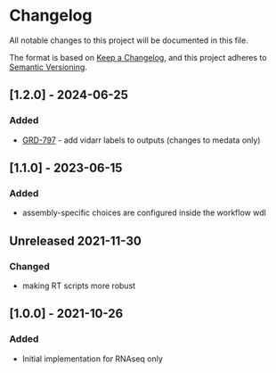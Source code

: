 # Changelog
All notable changes to this project will be documented in this file.

The format is based on [Keep a Changelog](https://keepachangelog.com/en/1.0.0/),
and this project adheres to [Semantic Versioning](https://semver.org/spec/v2.0.0.html).

## [1.2.0] - 2024-06-25
### Added
- [GRD-797](https://jira.oicr.on.ca/browse/GRD-797) - add vidarr labels to outputs (changes to medata only)

## [1.1.0] - 2023-06-15
### Added
- assembly-specific choices are configured inside the workflow wdl

## Unreleased 2021-11-30
### Changed
- making RT scripts more robust

## [1.0.0] - 2021-10-26
### Added
- Initial implementation for RNAseq only

